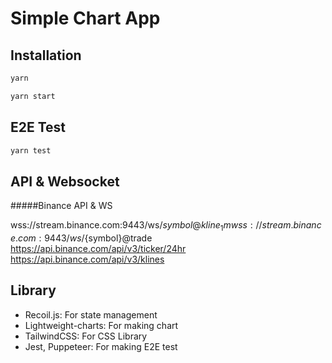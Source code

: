 # Simple Chart App

## Installation

```bash
yarn

yarn start
```

## E2E Test

```bash
yarn test
```

## API & Websocket

#####Binance API & WS

wss://stream.binance.com:9443/ws/${symbol}@kline_1m
wss://stream.binance.com:9443/ws/${symbol}@trade
https://api.binance.com/api/v3/ticker/24hr
https://api.binance.com/api/v3/klines

## Library

- Recoil.js: For state management
- Lightweight-charts: For making chart
- TailwindCSS: For CSS Library
- Jest, Puppeteer: For making E2E test
